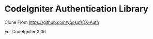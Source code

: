 # CodeIgniter Authentication Library

Clone From https://github.com/yoosuf/DX-Auth

For CodeIgniter 3.06 
